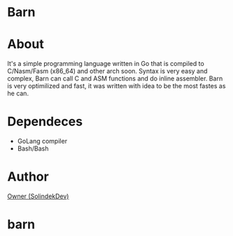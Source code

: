 # Barn
# About
It's a simple programming language written in Go that is compiled to C/Nasm/Fasm (x86_64) and other arch soon.
Syntax is very easy and complex, Barn can call C and ASM functions and do inline assembler. Barn is very optimilized
and fast, it was written with idea to be the most fastes as he can.
# Dependeces
- GoLang compiler
- Bash/Bash
# Author
[Owner (SolindekDev)](https://github.com/solindekdev/)
# barn
